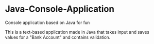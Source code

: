 # Java-Console-Application
Console application based on Java for fun

This is a text-based application made in Java that takes input and saves values for a "Bank Account" and contains validation.
